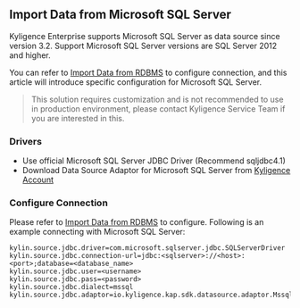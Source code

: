 ## Import Data from Microsoft SQL Server

Kyligence Enterprise supports Microsoft SQL Server as data source since version 3.2. Support Microsoft SQL Server versions are SQL Server 2012 and higher.

You can refer to [Import Data from RDBMS](README.md) to configure connection, and this article will introduce specific configuration for Microsoft SQL Server.

> This solution requires customization and is not recommended to use in production environment, please contact Kyligence Service Team if you are interested in this.

### Drivers

- Use official Microsoft SQL Server JDBC Driver (Recommend sqljdbc4.1)
- Download Data Source Adaptor for Microsoft SQL Server from [Kyligence Account](http://download.kyligence.io/#/addons)

### Configure Connection

Please refer to [Import Data from RDBMS](README.md) to configure. Following is an example connecting with Microsoft SQL Server:

```properties
kylin.source.jdbc.driver=com.microsoft.sqlserver.jdbc.SQLServerDriver
kylin.source.jdbc.connection-url=jdbc:<sqlserver>://<host>:<port>;database=<database_name>
kylin.source.jdbc.user=<username>
kylin.source.jdbc.pass=<password>
kylin.source.jdbc.dialect=mssql
kylin.source.jdbc.adaptor=io.kyligence.kap.sdk.datasource.adaptor.MssqlAdaptor
```
